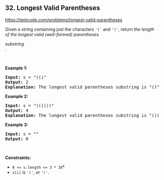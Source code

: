 ## 32. Longest Valid Parentheses

<https://leetcode.com/problems/longest-valid-parentheses>

<div class="px-5 pt-4"><div class="_1l1MA" data-track-load="qd_description_content"><p>Given a string containing just the characters <code>'('</code> and <code>')'</code>, return <em>the length of the longest valid (well-formed) parentheses </em><span data-keyword="substring-nonempty" class=" cursor-pointer relative text-dark-blue-s text-sm"><div class="popover-wrapper inline-block" data-headlessui-state=""><div><div id="headlessui-popover-button-:r44:" aria-expanded="false" data-headlessui-state=""><em>substring</em></div></div></div></span>.</p>

<p>&nbsp;</p>
<p><strong class="example">Example 1:</strong></p>

<pre><strong>Input:</strong> s = "(()"
<strong>Output:</strong> 2
<strong>Explanation:</strong> The longest valid parentheses substring is "()".
</pre>

<p><strong class="example">Example 2:</strong></p>

<pre><strong>Input:</strong> s = ")()())"
<strong>Output:</strong> 4
<strong>Explanation:</strong> The longest valid parentheses substring is "()()".
</pre>

<p><strong class="example">Example 3:</strong></p>

<pre><strong>Input:</strong> s = ""
<strong>Output:</strong> 0
</pre>

<p>&nbsp;</p>
<p><strong>Constraints:</strong></p>

<ul>
 <li><code>0 &lt;= s.length &lt;= 3 * 10<sup>4</sup></code></li>
 <li><code>s[i]</code> is <code>'('</code>, or <code>')'</code>.</li>
</ul>
</div></div>
